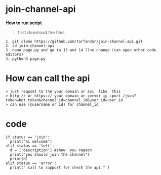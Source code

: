 # join-channel-api

**How to run script**

> first download the files 
```
1. git clone https://github.com/tarfandor/join-channel-api.git
2. cd join-channel-api
3. nano page.py and go to 13 and 14 llne change (can open other code editors)
4. python3 page.py
```
# How can call the api
```
> just requset to the your domain or api  like  this 
> http:// or https:// your domain or server ip :port /json?token=bot_token&channel_id=channel_id&user_id=user_id
> can use (@username or id) for channel_id
```
# code
```
if status == 'join':
  print("hi welcome")
elif status == 'left':
  d = ['description'] #show  you reason
  print("you should join the channel")
  print(d)
elif status == 'error':
  print(" call to support for check the api " ) 
```

